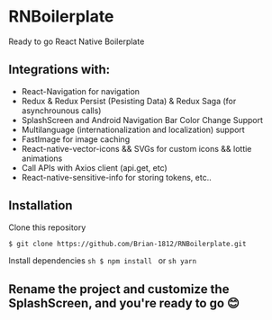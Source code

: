 # RNBoilerplate
Ready to go React Native Boilerplate

## Integrations with:
  - React-Navigation for navigation
  - Redux & Redux Persist (Pesisting Data) & Redux Saga (for asynchrounous calls)
  - SplashScreen and Android Navigation Bar Color Change Support
  - Multilanguage (internationalization and localization) support
  - FastImage for image caching
  - React-native-vector-icons && SVGs for custom icons && lottie animations
  - Call APIs with Axios client (api.get, etc)
  - React-native-sensitive-info for storing tokens, etc..

## Installation
 Clone this repository
```sh
$ git clone https://github.com/Brian-1812/RNBoilerplate.git
```
Install dependencies
```sh $ npm install ``` or ```sh yarn ```

## Rename the project and customize the SplashScreen, and you're ready to go 😊
